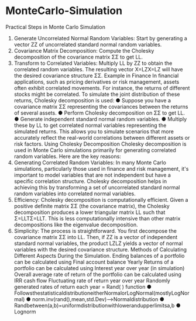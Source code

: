 # MonteCarlo-Simulation

Practical Steps in Monte Carlo Simulation
1. Generate Uncorrelated Normal Random Variables: Start by generating a vector ZZ of uncorrelated standard normal random variables.
2. Covariance Matrix Decomposition: Compute the Cholesky decomposition of the covariance matrix ΣΣ to get LL.
3. Transform to Correlated Variables: Multiply LL by ZZ to obtain the correlated random variables. The resulting vector X=LZX=LZ will have the desired covariance structure ΣΣ.
Example in Finance
In financial applications, such as pricing derivatives or risk management, assets often exhibit correlated movements. For instance, the returns of different stocks might be correlated. To simulate the joint distribution of these returns, Cholesky decomposition is used:
● Suppose you have a covariance matrix ΣΣ representing the covariances between the returns of several assets.
● Perform Cholesky decomposition on ΣΣ to get LL.
● Generate independent standard normal random variables.
● Multiply these by LL to get correlated normal variables representing the simulated returns.
This allows you to simulate scenarios that more accurately reflect the real-world correlations between different assets or risk factors.
Using Cholesky Decomposition
Cholesky decomposition is used in Monte Carlo simulations primarily for generating correlated random variables. Here are the key reasons:
1. Generating Correlated Random Variables: In many Monte Carlo simulations, particularly those used in finance and risk management, it's important to model variables that are not independent but have a specific correlation structure. Cholesky decomposition helps in achieving this by transforming a set of uncorrelated standard normal random variables into correlated normal variables.
2. Efficiency: Cholesky decomposition is computationally efficient. Given a positive definite matrix ΣΣ (the covariance matrix), the Cholesky decomposition produces a lower triangular matrix LL such that Σ=LLTΣ=LLT. This is less computationally intensive than other matrix decompositions like the eigenvalue decomposition.
3. Simplicity: The process is straightforward. You first decompose the covariance matrix ΣΣ into LL. Then, if ZZ is a vector of independent standard normal variables, the product LZLZ yields a vector of normal variables with the desired covariance structure.
Methods of Calculating Different Aspects During the Simulation.
Ending balances of a portfolio can be calculated using Final account balance
Yearly Returns of a portfolio can be calculated using Interest year over year (in simulation) Overall average rate of return of the portfolio can be calculated using IRR cash flow Fluctuating rate of return year over year
Randomly generated rates of return each year = Rand( ) function
● FollowsthestatisticaldistributioneitherNormalorLogNormal(mostlyLogNormal) ● norm.inv(rand(),mean,std.Dev)—>Normaldistribution
● Randbetween(a,b)=uniformdistributionwithlowerandupperlimitsa,b
● Lognorm
